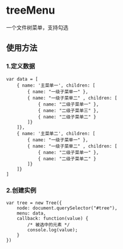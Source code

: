 # treeMenu
一个文件树菜单，支持勾选
## 使用方法
### 1.定义数据
    var data = [
        { name: '主菜单一', children: [
            { name: "一级子菜单一" },
            { name: "一级子菜单二" , children: [
                { name: "二级子菜单一" },
                { name: "二级子菜单三" },
                { name: "二级子菜单二" }
            ]}
        ]},
        { name: '主菜单二', children: [
            { name: "一级子菜单一" },
            { name: "一级子菜单二" , children: [
                { name: "二级子菜单一" },
                { name: "二级子菜单二" }
            ]}
        ]}
    ]

### 2.创建实例

    var tree = new Tree({
        node: document.querySelector("#tree"),
        menu: data,
        callback: function(value) {
            /* 被选中的元素 */
            console.log(value);
        }
    })
